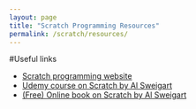 ```yaml
---
layout: page
title: "Scratch Programming Resources"
permalink: /scratch/resources/
---
```


#Useful links
* [Scratch programming website](https://scratch.mit.edu)
* [Udemy course on Scratch by Al Sweigart](https://www.udemy.com/share/101XAuAkITc11RQnw=/)
* [(Free) Online book on Scratch by Al Sweigart](http://inventwithscratch.com)

